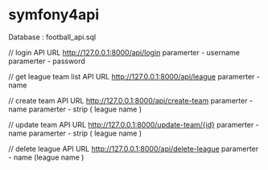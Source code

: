 # symfony4api

Database : football_api.sql

// login 
API URL http://127.0.0.1:8000/api/login
paramerter - username
paramerter - password

// get league team list
API URL http://127.0.0.1:8000/api/league
paramerter - name

// create team
API URL http://127.0.0.1:8000/api/create-team
paramerter - name
paramerter - strip ( league name )


// update team
API URL http://127.0.0.1:8000/update-team/{id}
paramerter - name
paramerter - strip ( league name )


// delete league
API URL http://127.0.0.1:8000/api/delete-league
paramerter - name (league name )
